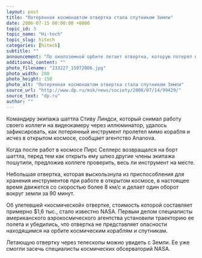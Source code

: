 ```yaml
---
layout: post
title: "Потерянная космонавтом отвертка стала спутником Земли"
date: 2006-07-15 00:00:00 +0000
topic_id: 3
topic_name: "Hi-tech"
topic_slug: hitech
categories: [hitech]
subtitle: ""
announcement: "По околоземной орбите летает отвертка, которую потерял во время работы в открытом космосе входящий в экипаж шаттла Discovery британский астронавт Пирс Селлерс. NASA выяснило, что летающий инструмент не представляет опасности для МКС и спутников."
additional_content: ""
photo_filename: "233227_15072006.jpg"
photo_width: 200
photo_height: 150
photo_alt: "Потерянная космонавтом отвертка стала спутником Земли"
source_url: "http://www.dp.ru/msk/news/society/2006/07/14/99429/"
source_text: "dp.ru"
author: ""
---
```

Командиру экипажа шаттла Стиву Линдси, который снимал работу своего коллеги на видеокамеру через иллюминатор, удалось зафиксировать, как потерянный инструмент пролетел мимо корабля и исчез в открытом космосе, сообщает агентство Ananova.

Когда после работ в космосе Пирс Селлерс возвращался на борт шаттла, перед тем как открыть ему шлюз другие члены экипажа пошутили, предложив коллеге проверить, весь ли инструмент на месте.

Небольшая отвертка, которая выскользнула из приспособления для хранения инструментов при работе в открытом космосе, в настоящее время движется со скоростью более 8 км/c и делает один оборот вокруг земли за 90 минут.

Об улетевшей «космической» отвертке, стоимость которой составляет примерно $1,6 тыс., стало известно NASA. Первым делом специалисты американского аэрокосмического агентства установили траекторию ее полета и убедились, что отвертка не представляет опасности находящимся на орбите космическим кораблям и спутникам.

Летающую отвертку через телескопы можно увидеть с Земли. Ее уже смогли засечь специалисты космических обсерваторий NASA.
